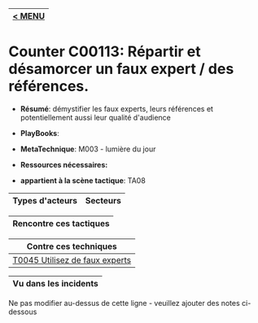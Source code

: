 |[< MENU](../README.md)|
|---|
# Counter C00113: Répartir et désamorcer un faux expert / des références.

* **Résumé**: démystifier les faux experts, leurs références et potentiellement aussi leur qualité d'audience

* **PlayBooks**:

* **MetaTechnique**: M003 - lumière du jour

* **Ressources nécessaires:**

* **appartient à la scène tactique**: TA08


|Types d'acteurs |Secteurs |
|----------- |------- |



|Rencontre ces tactiques |
|---------------------- |



|Contre ces techniques |
|------------------------- |
|[T0045 Utilisez de faux experts](../../generated_pages/techniques/T0045.md) |



|Vu dans les incidents |
|----------------- |


Ne pas modifier au-dessus de cette ligne - veuillez ajouter des notes ci-dessous
